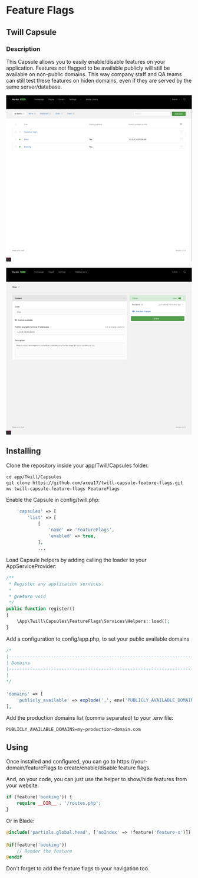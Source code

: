# Feature Flags
## Twill Capsule

### Description

This Capsule allows you to easily enable/disable features on your application. Features not flagged to be available publicly will still be available on non-public domains. This way company staff and QA teams can still test these features on hiden domains, even if they are served by the same server/database.

![Screenshot 1](docs/screenshot01.png)

![Screenshot 2](docs/screenshot02.png)

## Installing

Clone the repository inside your app/Twill/Capsules folder. 

```
cd app/Twill/Capsules
git clone https://github.com/area17/twill-capsule-feature-flags.git
mv twill-capsule-feature-flags FeatureFlags
```

Enable the Capsule in config/twill.php:

``` php
    'capsules' => [
        'list' => [
            [
                'name' => 'FeatureFlags',
                'enabled' => true,
            ],
            ...
```

Load Capsule helpers by adding calling the loader to your AppServiceProvider:

``` php
/**
 * Register any application services.
 *
 * @return void
 */
public function register()
{
    \App\Twill\Capsules\FeatureFlags\Services\Helpers::load();
}
```

Add a configuration to config/app.php, to set your public available domains

``` php 
/*
|--------------------------------------------------------------------------
| Domains
|--------------------------------------------------------------------------
|
*/

'domains' => [
    'publicly_available' => explode(',', env('PUBLICLY_AVAILABLE_DOMAINS')),
],
```
 
Add the production domains list (comma separated) to your .env file:

``` 
PUBLICLY_AVAILABLE_DOMAINS=my-production-domain.com
```  

## Using

Once installed and configured, you can go to https://your-domain/featureFlags to create/enable/disable feature flags.

And, on your code, you can just use the helper to show/hide features from your website:

``` php 
if (feature('booking')) {
    require __DIR__ . '/routes.php';
}
```

Or in Blade:

``` php 
@include('partials.global.head', ['noIndex' => !feature('feature-x')])

@if(feature('booking'))
    // Render the feature
@endif
```

Don't forget to add the feature flags to your navigation too.
